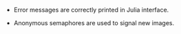 * Error messages are correctly printed in Julia interface.

* Anonymous semaphores are used to signal new images.
